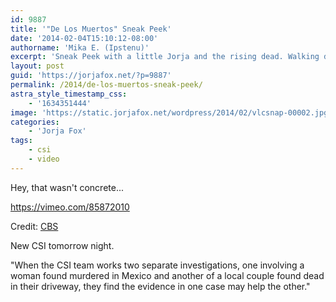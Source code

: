 ```yaml
---
id: 9887
title: '"De Los Muertos" Sneak Peek'
date: '2014-02-04T15:10:12-08:00'
authorname: 'Mika E. (Ipstenu)'
excerpt: 'Sneak Peek with a little Jorja and the rising dead. Walking dead?'
layout: post
guid: 'https://jorjafox.net/?p=9887'
permalink: /2014/de-los-muertos-sneak-peek/
astra_style_timestamp_css:
    - '1634351444'
image: 'https://static.jorjafox.net/wordpress/2014/02/vlcsnap-00002.jpg'
categories:
    - 'Jorja Fox'
tags:
    - csi
    - video
---
```


Hey, that wasn't concrete...

https://vimeo.com/85872010

Credit: <a href="http://www.cbs.com/shows/csi/video/qmR1WQMIMyuIPMH3zHdQBo2f0rpUOmre/csi-de-los-muertos-sneak-peek-/">CBS</a>

New CSI tomorrow night.

"When the CSI team works two separate investigations, one involving a woman found murdered in Mexico and another of a local couple found dead in their driveway, they find the evidence in one case may help the other."
